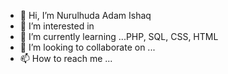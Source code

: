 - 👋 Hi, I’m Nurulhuda Adam Ishaq
- 👀 I’m interested in 
- 🌱 I’m currently learning ...PHP, SQL, CSS, HTML
- 💞️ I’m looking to collaborate on ...
- 📫 How to reach me ...

<!---
NurulhudaAi/NurulhudaAi is a ✨ special ✨ repository because its `README.md` (this file) appears on your GitHub profile.
You can click the Preview link to take a look at your changes.
--->
